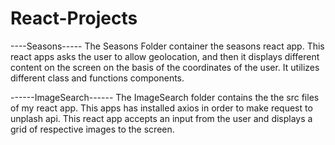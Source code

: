 # React-Projects

----Seasons-----
The Seasons Folder container the seasons react app. This react apps asks the user to allow
geolocation, and then it displays different content on the screen on the basis of the 
coordinates of the user. It utilizes different class and functions components.

------ImageSearch------
The ImageSearch folder contains the the src files of my react app. This apps has installed axios in order to make 
request to unplash api. This react app accepts an input from the user and displays a grid of respective images to the screen.
